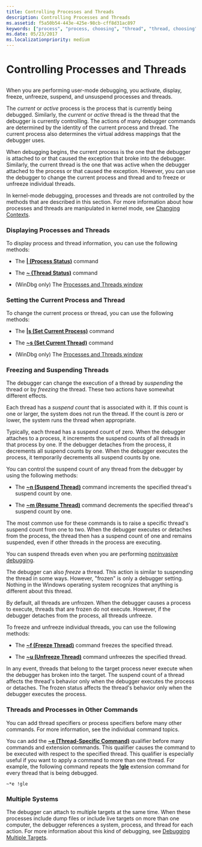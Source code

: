 ```yaml
---
title: Controlling Processes and Threads
description: Controlling Processes and Threads
ms.assetid: f5a50b54-443e-425e-98cb-cff8d31ac897
keywords: ["process", "process, choosing", "thread", "thread, choosing", "thread, freezing", "thread, unfreezing (thawing)", "thread, suspending", "suspend count of threads", "freezing threads"]
ms.date: 05/23/2017
ms.localizationpriority: medium
---
```


# Controlling Processes and Threads


## <span id="ddk_controlling_processes_and_threads_dbg"></span><span id="DDK_CONTROLLING_PROCESSES_AND_THREADS_DBG"></span>


When you are performing user-mode debugging, you activate, display, freeze, unfreeze, suspend, and unsuspend processes and threads.

The *current* or *active* process is the process that is currently being debugged. Similarly, the *current* or *active* thread is the thread that the debugger is currently controlling. The actions of many debugger commands are determined by the identity of the current process and thread. The current process also determines the virtual address mappings that the debugger uses.

When debugging begins, the current process is the one that the debugger is attached to or that caused the exception that broke into the debugger. Similarly, the current thread is the one that was active when the debugger attached to the process or that caused the exception. However, you can use the debugger to change the current process and thread and to freeze or unfreeze individual threads.

In kernel-mode debugging, processes and threads are not controlled by the methods that are described in this section. For more information about how processes and threads are manipulated in kernel mode, see [Changing Contexts](changing-contexts.md).

### <span id="displaying_processes_and_threads"></span><span id="DISPLAYING_PROCESSES_AND_THREADS"></span>Displaying Processes and Threads

To display process and thread information, you can use the following methods:

-   The [**| (Process Status)**](---process-status-.md) command

-   The [**~ (Thread Status)**](---thread-status-.md) command

-   (WinDbg only) The [Processes and Threads window](processes-and-threads-window.md)

### <span id="setting_the_current_process_and_thread"></span><span id="SETTING_THE_CURRENT_PROCESS_AND_THREAD"></span>Setting the Current Process and Thread

To change the current process or thread, you can use the following methods:

-   The [**|s (Set Current Process)**](-s--set-current-process-.md) command

-   The [**~s (Set Current Thread)**](-s--set-current-thread-.md) command

-   (WinDbg only) The [Processes and Threads window](processes-and-threads-window.md)

### <span id="freezing_and_suspending_threads"></span><span id="FREEZING_AND_SUSPENDING_THREADS"></span>Freezing and Suspending Threads

The debugger can change the execution of a thread by *suspending* the thread or by *freezing* the thread. These two actions have somewhat different effects.

Each thread has a *suspend count* that is associated with it. If this count is one or larger, the system does not run the thread. If the count is zero or lower, the system runs the thread when appropriate.

Typically, each thread has a suspend count of zero. When the debugger attaches to a process, it increments the suspend counts of all threads in that process by one. If the debugger detaches from the process, it decrements all suspend counts by one. When the debugger executes the process, it temporarily decrements all suspend counts by one.

You can control the suspend count of any thread from the debugger by using the following methods:

-   The [**~n (Suspend Thread)**](-n--suspend-thread-.md) command increments the specified thread's suspend count by one.

-   The [**~m (Resume Thread)**](-m--resume-thread-.md) command decrements the specified thread's suspend count by one.

The most common use for these commands is to raise a specific thread's suspend count from one to two. When the debugger executes or detaches from the process, the thread then has a suspend count of one and remains suspended, even if other threads in the process are executing.

You can suspend threads even when you are performing [noninvasive debugging](noninvasive-debugging--user-mode-.md).

The debugger can also *freeze* a thread. This action is similar to suspending the thread in some ways. However, "frozen" is only a debugger setting. Nothing in the Windows operating system recognizes that anything is different about this thread.

By default, all threads are unfrozen. When the debugger causes a process to execute, threads that are frozen do not execute. However, if the debugger detaches from the process, all threads unfreeze.

To freeze and unfreeze individual threads, you can use the following methods:

-   The [**~f (Freeze Thread)**](-f--freeze-thread-.md) command freezes the specified thread.

-   The [**~u (Unfreeze Thread)**](-u--unfreeze-thread-.md) command unfreezes the specified thread.

In any event, threads that belong to the target process never execute when the debugger has broken into the target. The suspend count of a thread affects the thread's behavior only when the debugger executes the process or detaches. The frozen status affects the thread's behavior only when the debugger executes the process.

### <span id="threads_and_processes_in_other_commands"></span><span id="THREADS_AND_PROCESSES_IN_OTHER_COMMANDS"></span>Threads and Processes in Other Commands

You can add thread specifiers or process specifiers before many other commands. For more information, see the individual command topics.

You can add the [**~e (Thread-Specific Command)**](-e--thread-specific-command-.md) qualifier before many commands and extension commands. This qualifier causes the command to be executed with respect to the specified thread. This qualifier is especially useful if you want to apply a command to more than one thread. For example, the following command repeats the [**!gle**](-gle.md) extension command for every thread that is being debugged.

```dbgcmd
~*e !gle 
```

### <span id="multiple_systems"></span><span id="MULTIPLE_SYSTEMS"></span>Multiple Systems

The debugger can attach to multiple targets at the same time. When these processes include dump files or include live targets on more than one computer, the debugger references a system, process, and thread for each action. For more information about this kind of debugging, see [Debugging Multiple Targets](debugging-multiple-targets.md).

 

 





